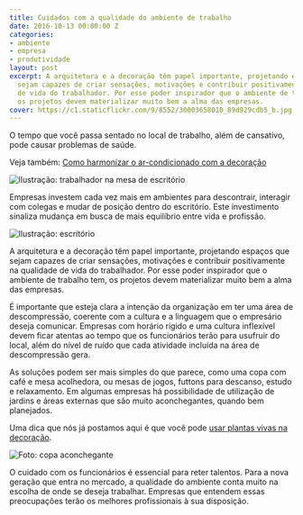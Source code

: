 ```yaml
---
title: Cuidados com a qualidade do ambiente de trabalho
date: 2016-10-13 00:00:00 Z
categories:
- ambiente
- empresa
- produtividade
layout: post
excerpt: A arquitetura e a decoração têm papel importante, projetando espaços que
  sejam capazes de criar sensações, motivações e contribuir positivamente na qualidade
  de vida do trabalhador. Por esse poder inspirador que o ambiente de trabalho tem,
  os projetos devem materializar muito bem a alma das empresas.
cover: https://c1.staticflickr.com/9/8552/30003658010_89d929cdb5_b.jpg
---
```


<div class="grid _center">
    <div class="cell">
        <p>O tempo que você passa sentado no local de trabalho, além de cansativo, pode causar problemas de saúde.</p>
        <p>Veja também: <a href="{% post_url 2016-10-06-ar-condicionado-pede-discricao %}">Como harmonizar o ar-condicionado com a decoração</a></p>
    </div>
    <div class="cell"><img src="https://c2.staticflickr.com/6/5693/30003658090_357cb58afa_z.jpg" alt="Ilustração: trabalhador na mesa de escritório"></div>
</div>

Empresas investem cada vez mais em ambientes para descontrair, interagir com colegas e mudar de posição dentro do escritório. Este investimento sinaliza mudança em busca de mais equilíbrio entre vida e profissão.

<div class="grid _center">
    <div class="cell"><img src="https://c2.staticflickr.com/6/5786/29669950414_fced6ae286_z.jpg" alt="Ilustração: escritório"></div>
    <div class="cell">
        <p>A arquitetura e a decoração têm papel importante, projetando espaços que sejam capazes de criar sensações, motivações e contribuir positivamente na qualidade de vida do trabalhador. Por esse poder inspirador que o ambiente de trabalho tem, os projetos devem materializar muito bem a alma das empresas.</p>
        <p>É importante que esteja clara a intenção da organização em ter uma área de descompressão, coerente com a cultura e a linguagem que o empresário deseja comunicar. Empresas com horário rígido e uma cultura inflexível devem ficar atentas ao tempo que os funcionários terão para usufruir do local, além do nível de ruído que cada atividade incluída na área de descompressão gera.</p>
    </div>
</div>


<div class="grid _center">
    <div class="cell">
        <p>As soluções podem ser mais simples do que parece, como uma copa com café e mesa acolhedora, ou mesas de jogos, futtons para descanso, estudo e relaxamento. Em algumas empresas há possibilidade de utilização de jardins e áreas externas que são muito aconchegantes, quando bem planejados.</p>
        <p>Uma dica que nós já postamos aqui é que você pode <a href="{% post_url 2016-07-20-dica-de-saude-e-decoracao-use-plantas-vivas-em-casa %}">usar plantas vivas na decoração</a>.</p>
    </div>
    <div class="cell"><img src="https://c1.staticflickr.com/9/8549/29670076894_dda4846ee8_o.jpg" alt="Foto: copa aconchegante"></div>
</div>

O cuidado com os funcionários é essencial para reter talentos. Para a nova geração que entra no mercado, a qualidade do ambiente conta muito na escolha de onde se deseja trabalhar. Empresas que entendem essas preocupações terão os melhores profissionais à sua disposição.
